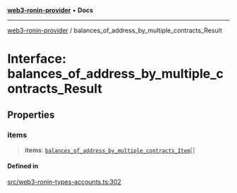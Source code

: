 [**web3-ronin-provider**](../README.md) • **Docs**

***

[web3-ronin-provider](../globals.md) / balances\_of\_address\_by\_multiple\_contracts\_Result

# Interface: balances\_of\_address\_by\_multiple\_contracts\_Result

## Properties

### items

> **items**: [`balances_of_address_by_multiple_contracts_Item`](balances_of_address_by_multiple_contracts_Item.md)[]

#### Defined in

[src/web3-ronin-types-accounts.ts:302](https://github.com/chuacw/web3-ronin-provider/blob/7251b9677bbb79d30e6a4204bfabcc38fab6aa15/src/web3-ronin-types-accounts.ts#L302)
